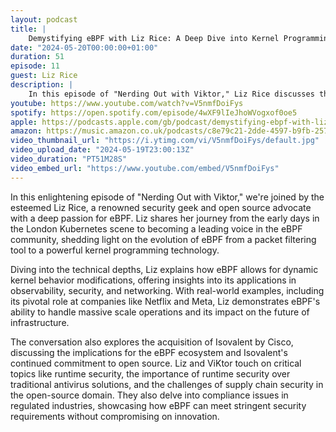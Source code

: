 ```yaml
---
layout: podcast
title: |
    Demystifying eBPF with Liz Rice: A Deep Dive into Kernel Programming and Security
date: "2024-05-20T00:00:00+01:00"
duration: 51
episode: 11
guest: Liz Rice
description: |
    In this episode of "Nerding Out with Viktor," Liz Rice discusses the evolution and applications of eBPF in observability, security, and networking, highlighting its impact at companies like Netflix and Meta, the implications of Cisco's acquisition of Isovalent, and the importance of runtime security and compliance in the open-source domain.
youtube: https://www.youtube.com/watch?v=V5nmfDoiFys
spotify: https://open.spotify.com/episode/4wXF9lIeJhoWVogxof0oe5
apple: https://podcasts.apple.com/gb/podcast/demystifying-ebpf-with-liz-rice-a-deep-dive-into/id1722663295?i=1000656091310
amazon: https://music.amazon.co.uk/podcasts/c8e79c21-2dde-4597-b9fb-257ecbc2bf29/episodes/2abbad1e-ca7d-465c-9173-17cf740e05a9/nerding-out-with-viktor-demystifying-ebpf-with-liz-rice-a-deep-dive-into-kernel-programming-and-security
video_thumbnail_url: "https://i.ytimg.com/vi/V5nmfDoiFys/default.jpg"
video_upload_date: "2024-05-19T23:00:13Z"
video_duration: "PT51M28S"
video_embed_url: "https://www.youtube.com/embed/V5nmfDoiFys"
---
```


In this enlightening episode of "Nerding Out with Viktor," we're joined by the esteemed Liz Rice, a renowned security geek and open source advocate with a deep passion for eBPF. Liz shares her journey from the early days in the London Kubernetes scene to becoming a leading voice in the eBPF community, shedding light on the evolution of eBPF from a packet filtering tool to a powerful kernel programming technology.

Diving into the technical depths, Liz explains how eBPF allows for dynamic kernel behavior modifications, offering insights into its applications in observability, security, and networking. With real-world examples, including its pivotal role at companies like Netflix and Meta, Liz demonstrates eBPF's ability to handle massive scale operations and its impact on the future of infrastructure.

The conversation also explores the acquisition of Isovalent by Cisco, discussing the implications for the eBPF ecosystem and Isovalent's continued commitment to open source. Liz and ViKtor touch on critical topics like runtime security, the importance of runtime security over traditional antivirus solutions, and the challenges of supply chain security in the open-source domain. They also delve into compliance issues in regulated industries, showcasing how eBPF can meet stringent security requirements without compromising on innovation.
